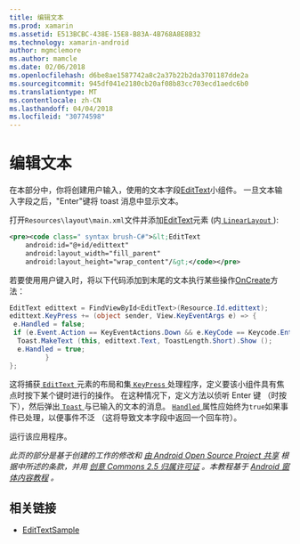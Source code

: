 ```yaml
---
title: 编辑文本
ms.prod: xamarin
ms.assetid: E513BCBC-438E-15E8-B83A-4B768A8E8B32
ms.technology: xamarin-android
author: mgmclemore
ms.author: mamcle
ms.date: 02/06/2018
ms.openlocfilehash: d6be8ae1587742a8c2a37b22b2da3701187dde2a
ms.sourcegitcommit: 945df041e2180cb20af08b83cc703ecd1aedc6b0
ms.translationtype: MT
ms.contentlocale: zh-CN
ms.lasthandoff: 04/04/2018
ms.locfileid: "30774598"
---
```

# <a name="edit-text"></a>编辑文本

在本部分中，你将创建用户输入，使用的文本字段[EditText](https://developer.xamarin.com/api/type/Android.Widget.EditText/)小组件。 一旦文本输入字段之后，"Enter"键将 toast 消息中显示文本。

打开<code>Resources\layout\main.xml</code>文件并添加[EditText](https://developer.xamarin.com/api/type/Android.Widget.EditText/)元素 (内[ `LinearLayout` ](https://developer.xamarin.com/api/type/Android.Widget.LinearLayout/)):

```xml
<pre><code class=" syntax brush-C#">&lt;EditText
    android:id="@+id/edittext"
    android:layout_width="fill_parent"
    android:layout_height="wrap_content"/&gt;</code></pre>
```

若要使用用户键入时，将以下代码添加到末尾的文本执行某些操作[OnCreate](https://developer.xamarin.com/api/member/Android.App.Activity.OnCreate/)方法：

```csharp
EditText edittext = FindViewById<EditText>(Resource.Id.edittext);
edittext.KeyPress += (object sender, View.KeyEventArgs e) => {
 e.Handled = false;
 if (e.Event.Action == KeyEventActions.Down && e.KeyCode == Keycode.Enter) {
  Toast.MakeText (this, edittext.Text, ToastLength.Short).Show ();
  e.Handled = true;
         }
};
```

这将捕获[ `EditText` ](https://developer.xamarin.com/api/type/Android.Widget.EditText/)元素的布局和集[ `KeyPress` ](https://developer.xamarin.com/api/event/Android.Views.View.KeyPress/)处理程序，定义要该小组件具有焦点时按下某个键时进行的操作。 在这种情况下，定义方法以侦听 Enter 键 （时按下），然后弹出[ `Toast` ](https://developer.xamarin.com/api/type/Android.Widget.Toast/)与已输入的文本的消息。 [ `Handled` ](https://developer.xamarin.com/api/property/Android.Views.View+KeyEventArgs.Handled/)属性应始终为`true`如果事件已处理，以便事件不泛 （这将导致文本字段中返回一个回车符）。

运行该应用程序。

*此页的部分是基于创建的工作的修改和* [ *由 Android Open Source Project 共享*](http://code.google.com/policies.html) *根据中所述的条款，并用* [ *创意 Commons 2.5 归属许可证*](http://creativecommons.org/licenses/by/2.5/) *。本教程基于* [ *Android 窗体内容教程*](http://developer.android.com/resources/tutorials/views/hello-formstuff.html) *。*



## <a name="related-links"></a>相关链接

- [EditTextSample](https://developer.xamarin.com/samples/monodroid/UserInterface/EditTextSample/)
